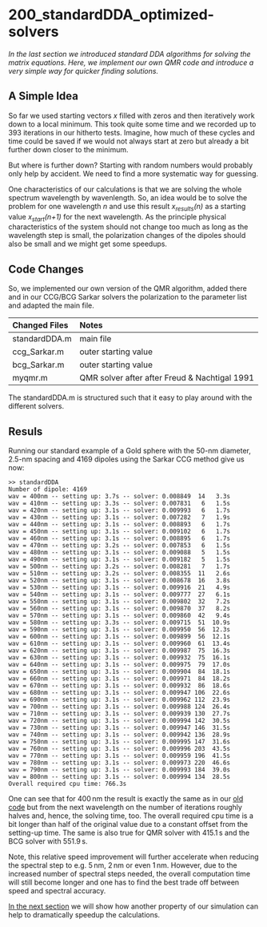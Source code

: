 # 200_standardDDA_optimized-solvers

*In the last section we introduced standard DDA algorithms for solving the matrix equations. Here, we implement our own QMR code and introduce a very simple way for quicker finding solutions.* 

## A Simple Idea

So far we used starting vectors *x* filled with zeros and then iteratively work down to a local minimum. This took quite some time and we recorded up to 393 iterations in our hitherto tests. Imagine, how much of these cycles and time could be saved if we would not always start at zero but already a bit further down closer to the minimum. 

But where is further down? Starting with random numbers would probably only help by accident. We need to find a more systematic way for guessing.

One characteristics of our calculations is that we are solving the whole spectrum wavelength by wavenlength. So, an idea would be to solve the problem for one wavelength *n* and use this result *x<sub>results</sub>(n)* as a starting value *x<sub>start</sub>(n+1)* for the next wavelength. As the principle physical characteristics of the system should not change too much as long as the wavelength step is small, the polarization changes of the dipoles should also be small and we might get some speedups. 

## Code Changes

So, we implemented our own version of the QMR algorithm, added there and in our CCG/BCG Sarkar solvers the polarization to the parameter list and adapted the main file.

Changed Files       | Notes
:-----              |:--------
standardDDA.m       | main file
ccg_Sarkar.m        | outer starting value
bcg_Sarkar.m        | outer starting value
myqmr.m             | QMR solver after after Freud & Nachtigal 1991

The standardDDA.m is structured such that it easy to play around with the different solvers.


## Resuls

Running our standard example of a Gold sphere with the 50-nm diameter, 2.5-nm spacing and 4169 dipoles using the Sarkar CCG method give us now:

    >> standardDDA
    Number of dipole: 4169
    wav = 400nm -- setting up: 3.7s -- solver: 0.008849  14   3.3s 
    wav = 410nm -- setting up: 3.3s -- solver: 0.007831   6   1.5s 
    wav = 420nm -- setting up: 3.1s -- solver: 0.009993   6   1.7s 
    wav = 430nm -- setting up: 3.1s -- solver: 0.007282   7   1.9s 
    wav = 440nm -- setting up: 3.1s -- solver: 0.008893   6   1.7s 
    wav = 450nm -- setting up: 3.1s -- solver: 0.009102   6   1.7s 
    wav = 460nm -- setting up: 3.1s -- solver: 0.008895   6   1.7s 
    wav = 470nm -- setting up: 3.2s -- solver: 0.007853   6   1.5s 
    wav = 480nm -- setting up: 3.1s -- solver: 0.009088   5   1.5s 
    wav = 490nm -- setting up: 3.1s -- solver: 0.009182   5   1.5s 
    wav = 500nm -- setting up: 3.2s -- solver: 0.008281   7   1.7s 
    wav = 510nm -- setting up: 3.2s -- solver: 0.008355  11   2.6s 
    wav = 520nm -- setting up: 3.1s -- solver: 0.008678  16   3.8s 
    wav = 530nm -- setting up: 3.1s -- solver: 0.009916  21   4.9s 
    wav = 540nm -- setting up: 3.1s -- solver: 0.009777  27   6.1s 
    wav = 550nm -- setting up: 3.1s -- solver: 0.009802  32   7.2s 
    wav = 560nm -- setting up: 3.1s -- solver: 0.009870  37   8.2s 
    wav = 570nm -- setting up: 3.1s -- solver: 0.009860  42   9.4s 
    wav = 580nm -- setting up: 3.3s -- solver: 0.009715  51  10.9s 
    wav = 590nm -- setting up: 3.1s -- solver: 0.009950  56  12.3s 
    wav = 600nm -- setting up: 3.1s -- solver: 0.009899  56  12.1s 
    wav = 610nm -- setting up: 3.1s -- solver: 0.009960  61  13.4s 
    wav = 620nm -- setting up: 3.1s -- solver: 0.009987  75  16.3s 
    wav = 630nm -- setting up: 3.1s -- solver: 0.009932  75  16.1s 
    wav = 640nm -- setting up: 3.1s -- solver: 0.009975  79  17.0s 
    wav = 650nm -- setting up: 3.1s -- solver: 0.009904  84  18.1s 
    wav = 660nm -- setting up: 3.1s -- solver: 0.009971  84  18.2s 
    wav = 670nm -- setting up: 3.1s -- solver: 0.009932  86  18.6s 
    wav = 680nm -- setting up: 3.1s -- solver: 0.009947 106  22.6s 
    wav = 690nm -- setting up: 3.1s -- solver: 0.009962 112  23.9s 
    wav = 700nm -- setting up: 3.1s -- solver: 0.009988 124  26.4s 
    wav = 710nm -- setting up: 3.1s -- solver: 0.009939 130  27.7s 
    wav = 720nm -- setting up: 3.1s -- solver: 0.009994 142  30.5s 
    wav = 730nm -- setting up: 3.1s -- solver: 0.009947 146  31.5s 
    wav = 740nm -- setting up: 3.1s -- solver: 0.009942 136  28.9s 
    wav = 750nm -- setting up: 3.1s -- solver: 0.009995 147  31.6s 
    wav = 760nm -- setting up: 3.1s -- solver: 0.009996 203  43.5s 
    wav = 770nm -- setting up: 3.1s -- solver: 0.009959 196  41.5s 
    wav = 780nm -- setting up: 3.1s -- solver: 0.009973 220  46.6s 
    wav = 790nm -- setting up: 3.1s -- solver: 0.009993 184  39.0s 
    wav = 800nm -- setting up: 3.1s -- solver: 0.009994 134  28.5s 
    Overall required cpu time: 766.3s

One can see that for 400&thinsp;nm the result is exactly the same as in our [old code](../200_standardDDA/README.md#Results) but from the next wavelength on the number of iterations roughly halves and, hence, the solving time, too. The overall required cpu time is a bit longer than half of the original value due to a constant offset from the setting-up time. The same is also true for QMR solver with 415.1&thinsp;s and the BCG solver with 551.9&thinsp;s.

Note, this relative speed improvement will further accelerate when reducing the spectral step to e.g. 5&thinsp;nm, 2&thinsp;nm or even 1&thinsp;nm. However, due to the increased number of spectral steps needed, the overall computation time will still become longer and one has to find the best trade off between speed and spectral accuracy.

[In the next section](../300_advancedDDA) we will show how another property of our simulation can help to dramatically speedup the calculations.